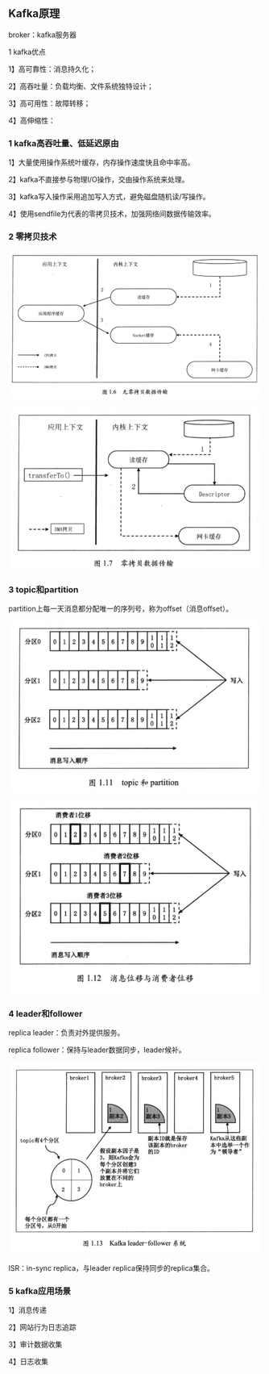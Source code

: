## Kafka原理



broker：kafka服务器



1 kafka优点

1】高可靠性：消息持久化；

2】高吞吐量：负载均衡、文件系统独特设计；

3】高可用性：故障转移；

4】高伸缩性：



### 1 kafka高吞吐量、低延迟原由

1】大量使用操作系统叶缓存，内存操作速度快且命中率高。

2】kafka不直接参与物理I/O操作，交由操作系统来处理。

3】kafka写入操作采用追加写入方式，避免磁盘随机读/写操作。

4】使用sendfile为代表的零拷贝技术，加强网络间数据传输效率。



### 2 零拷贝技术

![image-20200606215736357](02_Kafka原理.assets/image-20200606215736357.png)

![image-20200606215751126](02_Kafka原理.assets/image-20200606215751126.png)



### 3 topic和partition

partition上每一天消息都分配唯一的序列号，称为offset（消息offset）。

![image-20200606222312915](02_Kafka原理.assets/image-20200606222312915.png)

![image-20200606222629800](02_Kafka原理.assets/image-20200606222629800.png)





### 4 leader和follower

replica leader：负责对外提供服务。

replica follower：保持与leader数据同步，leader候补。

![image-20200606223122587](02_Kafka原理.assets/image-20200606223122587.png)

ISR：in-sync replica，与leader replica保持同步的replica集合。



### 5 kafka应用场景

1】消息传递

2】网站行为日志追踪

3】审计数据收集

4】日志收集









